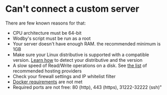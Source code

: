 # Can't connect a custom server

There are few known reasons for that:

* CPU architecture must be 64-bit
* Wodby's script must be run as a root
* Your server doesn't have enough RAM. the recommended minimum is 1GB
* Make sure your Linux distributive is supported with a compatible version. <a href="http://unix.stackexchange.com/questions/35183/how-do-i-identify-which-linux-distro-is-running" target="_blank">Learn how</a> to detect your distributive and the version
* A slow speed of Read/Write operations on a disk. See [the list](../servers/README.md) of recommended hosting providers
* Check your firewall settings and IP whitelist filter
* <a href="https://docs.docker.com/engine/installation/binaries/" target="_blank">Docker requirements</a> are not met 
* Required ports are not free: 80 (http), 443 (https), 31222-32222 (ssh)"


